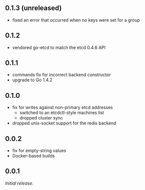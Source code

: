 ## 0.1.3 (unreleased)

* fixed an error that occurred when no keys were set for a group

## 0.1.2

* vendored go-etcd to match the etcd 0.4.6 API

## 0.1.1

* commands fix for incorrect backend constructor
* upgrade to Go 1.4.2

## 0.1.0

* fix for writes against non-primary etcd addresses
	* switched to an etcdctl-style machines list
	* dropped cluster sync
* dropped unix-socket support for the redis backend

## 0.0.2

* fix for empty-string values
* Docker-based builds

## 0.0.1

*Initial release.*
